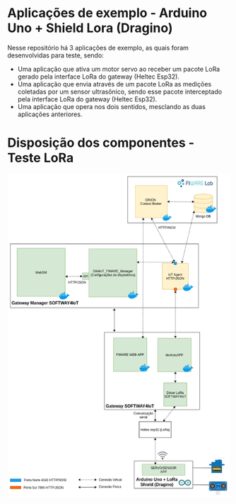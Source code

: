 # Aplicações de exemplo - Arduino Uno + Shield Lora (Dragino) 
Nesse repositório há 3 aplicações de exemplo, as quais foram desenvolvidas para teste, sendo:
 * Uma aplicação que ativa um motor servo ao receber um pacote LoRa gerado pela interface LoRa do gateway (Heltec Esp32).
 * Uma aplicação que envia através de um pacote LoRa as medições coletadas por um sensor ultrasônico, sendo esse pacote interceptado pela interface LoRa do gateway (Heltec Esp32). 
 * Uma aplicação que opera nos dois sentidos, mesclando as duas aplicações anteriores.

# Disposição dos componentes - Teste LoRa
<p align="center">
  <img src="../Images/Disposição_dos_Componentes-LoRa.png">
</p>

